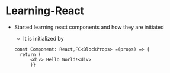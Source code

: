 # Learning-React

- Started learning react components and how they are initiated

  - It is initialized by
  ```
  const Component: React,FC<BlockProps> =(props) => {
    return (
        <div> Hello World!<div>
        )}
  ```
